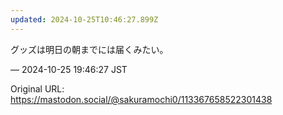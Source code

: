 ```yaml
---
updated: 2024-10-25T10:46:27.899Z
---
```


<p>グッズは明日の朝までには届くみたい。</p>

&mdash; 2024-10-25 19:46:27 JST

Original URL: https://mastodon.social/@sakuramochi0/113367658522301438
